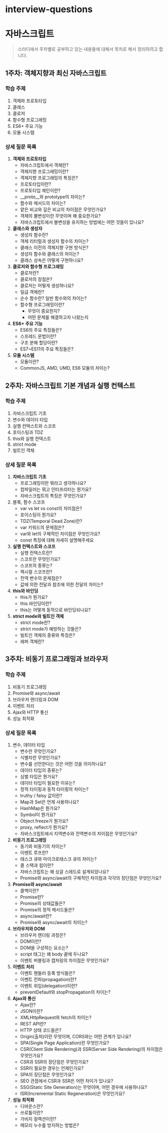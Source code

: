 # interview-questions

# 자바스크립트

> 스터디에서 주차별로 공부하고 있는 내용들에 대해서 목차로 해서 정리하려고 합니다. 

## 1주차: 객체지향과 최신 자바스크립트

### 학습 주제

1. 객체와 프로토타입
2. 클래스
3. 클로저
4. 함수형 프로그래밍
5. ES6+ 주요 기능
6. 모듈 시스템

### 상세 질문 목록

1. **객체와 프로토타입**
    - 자바스크립트에서 객체란?
    - 객체지향 프로그래밍이란?
    - 객체지향 프로그래밍의 특징은?
    - 프로토타입이란?
    - 프로토타입 체인이란?
    - __proto__와 prototype의 차이는?
    - 함수와 메서드의 차이는?
    - 얕은 비교와 깊은 비교의 차이점은 무엇인가요? 
    - 객체의 불변성이란 무엇이며 왜 중요한가요? 
    - 자바스크립트에서 불변성을 유지하는 방법에는 어떤 것들이 있나요?
2. **클래스와 생성자**
    - 생성자 함수란?
    - 객체 리터럴과 생성자 함수의 차이는?
    - 클래스 이전의 객체지향 구현 방식은?
    - 생성자 함수와 클래스의 차이는?
    - 클래스 상속은 어떻게 구현하나요?
3. **클로저와 함수형 프로그래밍**
    - 클로저란?
    - 클로저의 장점은?
    - 클로저는 어떻게 생성하나요?
    - 일급 객체란?
    - 순수 함수란? 일반 함수와의 차이는?
    - 함수형 프로그래밍이란?
        - 무엇이 중요한지?
        - 어떤 문제를 해결하고자 나왔는지
4. **ES6+ 주요 기능**
    - ES6의 주요 특징들은?
    - 스프레드 문법이란?
    - 구조 분해 할당이란?
    - ES7~ES11의 주요 특징들은?
5. **모듈 시스템**
    - 모듈이란?
    - CommonJS, AMD, UMD, ES6 모듈의 차이는?

## 2주차: 자바스크립트 기본 개념과 실행 컨텍스트

### 학습 주제

1. 자바스크립트 기초
2. 변수와 데이터 타입
3. 실행 컨텍스트와 스코프
4. 호이스팅과 TDZ
5. this와 실행 컨텍스트
6. strict mode
7. 빌트인 객체

### 상세 질문 목록

1. **자바스크립트 기초**
    - 프로그래밍이란 뭐라고 생각하나요?
    - 컴파일러는 뭐고 인터프리터는 뭔가요?
    - 자바스크립트의 특징은 무엇인가요?
2. 블록, 함수 스코프
    - var vs let vs const의 차이점은?
    - 호이스팅이 뭔가요?
    - TDZ(Temporal Dead Zone)란?
    - var 키워드의 문제점은?
    - var와 let의 구체적인 차이점은 무엇인가요?  
    - const 특징에 대해 자세히 설명해주세요
3. **실행 컨텍스트와 스코프**
    - 실행 컨텍스트란?
    - 스코프란 무엇인가요?
    - 스코프의 종류는?
    - 렉시컬 스코프란?
    - 전역 변수의 문제점은?
    - 값에 의한 전달과 참조에 의한 전달의 차이는?
4. **this와 바인딩**
    - this가 뭔가요?
    - this 바인딩이란?
    - this는 어떻게 동적으로 바인딩되나요?
5. **strict mode와 빌트인 객체**
    - strict mode란?
    - strict mode가 예방하는 것들은?
    - 빌트인 객체의 종류와 특징은?
    - 래퍼 객체란?

## 3주차: 비동기 프로그래밍과 브라우저

### 학습 주제

1. 비동기 프로그래밍
2. Promise와 async/await
3. 브라우저 렌더링과 DOM
4. 이벤트 처리
5. Ajax와 HTTP 통신
6. 성능 최적화

### 상세 질문 목록

1. 변수, 데이터 타입
    - 변수란 무엇인가요?
    - 식별자란 무엇인가요?
    - 변수를 선언한다는 것은 어떤 것을 의미하나요?
    - 데이터 타입의 종류는?
    - 심벌 타입은 뭔가요?
    - 데이터 타입이 필요한 이유는?
    - 정적 타이핑과 동적 타이핑의 차이는?
    - truthy / falsy 값이란?
    - Map과 Set은 언제 사용하나요?
    - HashMap은 뭔가요?
    - Symbol이 뭔가요?
    - Object.freeze가 뭔가요?
    - proxy, reflect가 뭔가요?
    - 자바스크립트에서 지역변수와 전역변수의 차이점은 무엇인가요? 
2. **비동기 프로그래밍**
    - 동기와 비동기의 차이는?
    - 이벤트 루프란?
    - 태스크 큐와 마이크로태스크 큐의 차이는?
    - 콜 스택과 힙이란?
    - 자바스크립트는 왜 싱글 스레드로 설계되었나요? 
    - Promise와 async/await의 구체적인 차이점과 각각의 장단점은 무엇인가요? 
3. **Promise와 async/await**
    - 콜백이란?
    - Promise란?
    - Promise의 상태값들은?
    - Promise의 정적 메서드들은?
    - async/await란?
    - Promise와 async/await의 차이는?
4. **브라우저와 DOM**
    - 브라우저 렌더링 과정은?
    - DOM이란?
    - DOM을 구성하는 요소는?
    - script 태그는 왜 body 끝에 두나요?
    - 이벤트 버블링과 캡처링의 차이점은 무엇인가요? 
5. **이벤트 처리**
    - 이벤트 핸들러 등록 방식들은?
    - 이벤트 전파(propagation)란?
    - 이벤트 위임(delegation)이란?
    - preventDefault와 stopPropagation의 차이는?
6. **Ajax와 통신**
    - Ajax란?
    - JSON이란?
    - XMLHttpRequest와 fetch의 차이는?
    - REST API란?
    - HTTP 상태 코드들은?
    - Origin(출처)이란 무엇이며, CORS와는 어떤 관계가 있나요? 
    - SPA(Single Page Application)란 무엇인가요? 
    - CSR(Client Side Rendering)과 SSR(Server Side Rendering)의 차이점은 무엇인가요? 
    - CSR과 SSR의 장단점은 무엇인가요? 
    - SSR이 필요한 경우는 언제인가요? 
    - SPA의 장단점은 무엇인가요? 
    - SEO 관점에서 CSR과 SSR은 어떤 차이가 있나요? 
    - SSG(Static Site Generation)는 무엇이며, 어떤 경우에 사용하나요? 
    - ISR(Incremental Static Regeneration)은 무엇인가요? 
7. **성능 최적화**
    - 디바운스란?
    - 쓰로틀이란?
    - 가비지 컬렉션이란?
    - 메모리 누수를 방지하는 방법은?